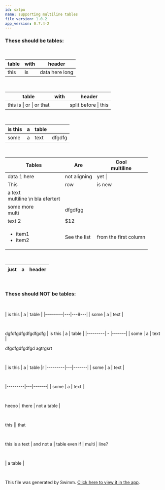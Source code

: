 ```yaml
---
id: sxtpu
name: supporting multiline tables
file_version: 1.0.2
app_version: 0.7.4-2
---
```


### These should be tables:

<br/>

| table | with |header          |
|-------|------|----------------|
| this  |   is | data here long |

<br/>

| table                    | with |header                |
|--------------------------|------|----------------------|
| this is \| or \| or that |      | split before \| this |

<br/>

| is this | a | table |      |
|---------|---|-------|------|
| some    | a | text  |dfgdfg|

<br/>

| Tables                                |Are                   |Cool <br/> multiline  |
|---------------------------------------|----------------------|----------------------|
| data 1 here                           | not aligning         | yet  \|              |
|This                                   |row                   |is new                |
|a text<br/>multiline \\n bla efertert|                      |                      |
|some more <br/> multi                  |dfgdfgg               |                      |
| text 2                                |   $12                |                      |
| <ul><li>item1</li><li>item2</li></ul> | See the list         | from the first column|

<br/>

| just | a | header |
|------|---|--------|

<br/>

### These should NOT be tables:

<br/>

| is this | a | table |
|---------|---|---8---|
| some    | a | text  |

<br/>

dgfdfgdfgdfgdfgdfg
| is this | a | table |
|---------| - |-------|
| some    | a | text  |

dfgdfgdfgdfgd agtrgsrt 

<br/>

| is this | a | table |r
|---------|---|-------|
| some    | a | text  |

<br/>

|---------|---|-------|
| some    | a | text  |

<br/>

heeoo | there | not a table |

<br/>

this || that

<br/>

this is a text | and not a | table
even if | multi | line?

<br/>

| a table |

<br/>

This file was generated by Swimm. [Click here to view it in the app](http://localhost:5000/repos/Z2l0aHViJTNBJTNBc3Rva2Utd2VhdGhlciUzQSUzQUFkZGllQ29oZW4=/docs/sxtpu).
